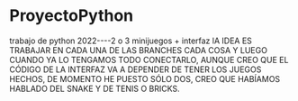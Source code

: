 # ProyectoPython
trabajo de python 2022----2 o 3 minijuegos + interfaz
lA IDEA ES TRABAJAR EN CADA UNA DE LAS BRANCHES CADA COSA Y LUEGO CUANDO YA LO TENGAMOS TODO CONECTARLO, AUNQUE CREO QUE EL CÓDIGO DE LA INTERFAZ VA 
A DEPENDER DE TENER LOS JUEGOS HECHOS, DE MOMENTO HE PUESTO SÓLO DOS, CREO QUE HABÍAMOS HABLADO DEL SNAKE Y DE TENIS O BRICKS.
